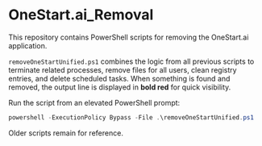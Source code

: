 # OneStart.ai_Removal

This repository contains PowerShell scripts for removing the OneStart.ai application.

`removeOneStartUnified.ps1` combines the logic from all previous scripts to terminate related processes,
remove files for all users, clean registry entries, and delete scheduled tasks. When something is found
and removed, the output line is displayed in **bold red** for quick visibility.

Run the script from an elevated PowerShell prompt:

```powershell
powershell -ExecutionPolicy Bypass -File .\removeOneStartUnified.ps1
```

Older scripts remain for reference.
